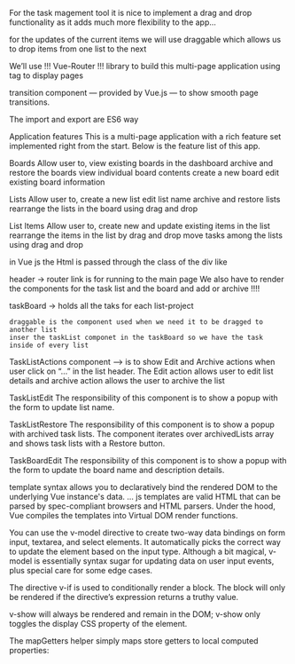 For the task magement tool it is nice to implement a drag and drop functionality as it adds much more flexibility to the app...


for the updates of the current items we will use draggable which allows us to drop items from one list to the next

We’ll use !!!  Vue-Router  !!! library to build this multi-page application using <router-view> tag to display pages

transition component — provided by Vue.js — to show smooth page transitions.

The import and export are ES6 way

Application features
This is a multi-page application with a rich feature set implemented right from the start. Below is the feature list of this app.

Boards
Allow user to,
view existing boards in the dashboard
archive and restore the boards
view individual board contents
create a new board
edit existing board information

Lists
Allow user to,
create a new list
edit list name
archive and restore lists
rearrange the lists in the board using drag and drop

List Items
Allow user to,
create new and update existing items in the list
rearrange the items in the list by drag and drop
move tasks among the lists using drag and drop

in Vue js the Html is passed through the class of the div like

header -> 
    router link is for running to the main page
    We also have to render the components for the task list and the board and add or archive !!!!

taskBoard -> 
    holds all the taks for each list-project

    draggable is the component used when we need it to be dragged to another list
    inser the taskList componet in the taskBoard so we have the task inside of every list

TaskListActions component -->  is to show Edit and Archive actions when user click on “…” in the list header.
The Edit action allows user to edit list details and archive action allows the user to archive the list

TaskListEdit
The responsibility of this component is to show a popup with the form to update list name.

TaskListRestore
The responsibility of this component is to show a popup with archived task lists. The component iterates over archivedLists array and shows task lists with a Restore button.

TaskBoardEdit
The responsibility of this component is to show a popup with the form to update the board name and description details.





template syntax  allows you to declaratively bind the rendered DOM to the underlying Vue instance's data. ... js templates are valid HTML that can be parsed by spec-compliant browsers and HTML parsers. Under the hood, Vue compiles the templates into Virtual DOM render functions.


You can use the v-model directive to create two-way data bindings on form input, textarea, and select elements. It automatically picks the correct way to update the element based on the input type. Although a bit magical, v-model is essentially syntax sugar for updating data on user input events, plus special care for some edge cases.

The directive v-if is used to conditionally render a block. The block will only be rendered if the directive’s expression returns a truthy value.

v-show will always be rendered and remain in the DOM; v-show only toggles the display CSS property of the element.

The mapGetters helper simply maps store getters to local computed properties: